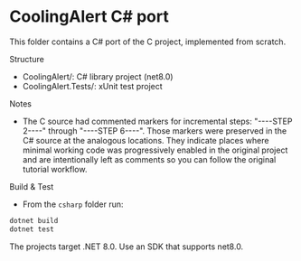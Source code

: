 CoolingAlert C# port
=====================

This folder contains a C# port of the C project, implemented from scratch.

Structure

- CoolingAlert/: C# library project (net8.0)
- CoolingAlert.Tests/: xUnit test project

Notes

- The C source had commented markers for incremental steps: "----STEP 2----" through "----STEP 6----". Those markers were preserved in the C# source at the analogous locations. They indicate places where minimal working code was progressively enabled in the original project and are intentionally left as comments so you can follow the original tutorial workflow.

Build & Test

- From the `csharp` folder run:

```cmd
dotnet build
dotnet test
```

The projects target .NET 8.0. Use an SDK that supports net8.0.
